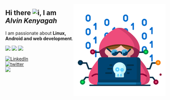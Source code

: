 <a href="#"><img align="right" height=290 src="assests\hacker.png"></a>
<h2>Hi there <img src="https://files.gamebanana.com/img/ico/sprays/spraybandb_2.png" width="36" alt="i"/>, I am <i>Alvin Kenyagah </i></h2>
I am passionate about <b>Linux, Android and web development</b>.


<!-- Badges -->
<p>
    <a href="#"><img src="https://img.shields.io/github/followers/alvinkenyagah?style=social&label=follow"></a>
    <a href="#"><img src="https://img.shields.io/github/stars/alvinkenyagah?style=social"></a>
    <a href="https://hits.seeyoufarm.com"><img src="https://hits.seeyoufarm.com/api/count/incr/badge.svg?url=https%3A%2F%2Fgithub.com%2Falvinkenyagah&count_bg=%2379C83D&title_bg=%23555555&icon=&icon_color=%23E7E7E7&title=hits&edge_flat=false"/></a>
</p>


<!-- Social Badges-->

<div>
<!-- linkedin -->
<a  href="https://www.linkedin.com/in/alvinkenyagah" target="_blank">
    <img src="https://img.shields.io/badge/LinkedIn-%230077B5?style=for-the-badge&logo=linkedin" alt="LinkedIn">
</a>
</br>
<!-- twitter -->
<a  href="https://twitter.com/intent/follow?screen_name=alvinkenyagah" target="_blank">
   <img src="https://img.shields.io/twitter/follow/alvinkenyagah" alt="twitter"></a>  
   </br>
   <img height="15" src="https://profile-counter.glitch.me/alvinkenyagah/count.svg"/> 

</div>

